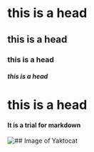 # this is a head
## this is a head
### this is a head
##### this is a head
# this is a head
#### It is a trial for markdown
![## Image of Yaktocat](https://octodex.github.com/images/yaktocat.png)
